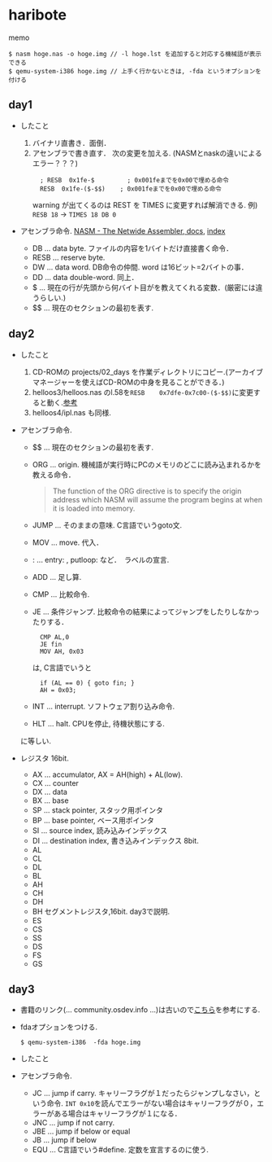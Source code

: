 # haribote

memo
```
$ nasm hoge.nas -o hoge.img // -l hoge.lst を追加すると対応する機械語が表示できる
$ qemu-system-i386 hoge.img // 上手く行かないときは, -fda というオプションを付ける
```

## day1

- したこと
  1. バイナリ直書き．面倒．
  2. アセンブラで書き直す． 次の変更を加える. (NASMとnaskの違いによるエラー？？？)
     ```
       ; RESB  0x1fe-$         ; 0x001feまでを0x00で埋める命令
       RESB  0x1fe-($-$$)    ; 0x001feまでを0x00で埋める命令
     ```
     warning が出てくるのは REST を TIMES に変更すれば解消できる. 例) ``RESB 18`` -> ``TIMES 18 DB 0``

- アセンブラ命令. [NASM - The Netwide Assembler, docs](https://www.nasm.us/xdoc/2.14.02/html/nasmdoc0.html), [index](https://nasm.us/doc/nasmdoci.html)

  - DB ... data byte. ファイルの内容を1バイトだけ直接書く命令．
  - RESB ... reserve byte.
  - DW ... data word. DB命令の仲間. word は16ビット=2バイトの事．
  - DD ... data double-word. 同上．
  - $ ... 現在の行が先頭から何バイト目がを教えてくれる変数．(厳密には違うらしい.)
  - $$ ... 現在のセクションの最初を表す.

## day2

- したこと
  1. CD-ROMの projects/02_days を作業ディレクトリにコピー.(アーカイブマネージャーを使えばCD-ROMの中身を見ることができる．)
  2. helloos3/helloos.nas のl.58を``RESB    0x7dfe-0x7c00-($-$$)``に変更すると動く.[参考](https://qiita.com/pollenjp/items/d15fce401bccd37e8059#helloos3%E3%81%A7%E8%A9%B0%E3%81%BE%E3%81%A3%E3%81%9F%E3%81%A8%E3%81%93%E3%82%8D) 
  3. helloos4/ipl.nas も同様.

- アセンブラ命令.
  - $$ ... 現在のセクションの最初を表す.
  - ORG ... origin. 機械語が実行時にPCのメモリのどこに読み込まれるかを教える命令．

    >The function of the ORG directive is to specify the origin address which NASM will assume the program begins at when it is loaded into memory.
  - JUMP ... そのままの意味. C言語でいうgoto文.
  - MOV ... move. 代入．
  - <label name>: ... entry: , putloop: など．　ラベルの宣言.
  - ADD ... 足し算.
  - CMP ... 比較命令.
  - JE ... 条件ジャンプ. 比較命令の結果によってジャンプをしたりしなかったりする．
    ```
      CMP AL,0
      JE fin
      MOV AH, 0x03
    ```
    は, C言語でいうと
    ```
      if (AL == 0) { goto fin; }
      AH = 0x03;
    ```
  - INT ... interrupt. ソフトウェア割り込み命令.
  - HLT ... halt. CPUを停止, 待機状態にする.

  に等しい.


- レジスタ
  16bit.
  - AX ... accumulator, AX = AH(high) + AL(low).
  - CX ... counter
  - DX ... data
  - BX ... base
  - SP ... stack pointer, スタック用ポインタ
  - BP ... base pointer, ベース用ポインタ
  - SI ... source index, 読み込みインデックス
  - DI ... destination index, 書き込みインデックス
  8bit.
  - AL
  - CL
  - DL
  - BL
  - AH
  - CH
  - DH
  - BH
  セグメントレジスタ,16bit. day3で説明.
  - ES
  - CS
  - SS
  - DS
  - FS
  - GS


## day3

- 書籍のリンク(... community.osdev.info ...)は古いので[こちら](http://oswiki.osask.jp/?%28AT%29BIOS)を参考にする.
- fdaオプションをつける.
  ```
  $ qemu-system-i386  -fda hoge.img
  ```


- したこと


- アセンブラ命令.
  - JC ... jump if carry. キャリーフラグが１だったらジャンプしなさい，という命令. ``INT 0x10``を読んでエラーがない場合はキャリーフラグが０，エラーがある場合はキャリーフラグが１になる．
  - JNC ... jump if not carry.
  - JBE ... jump if below or equal
  - JB ... jump if below 
  - EQU ... C言語でいう#define. 定数を宣言するのに使う.


